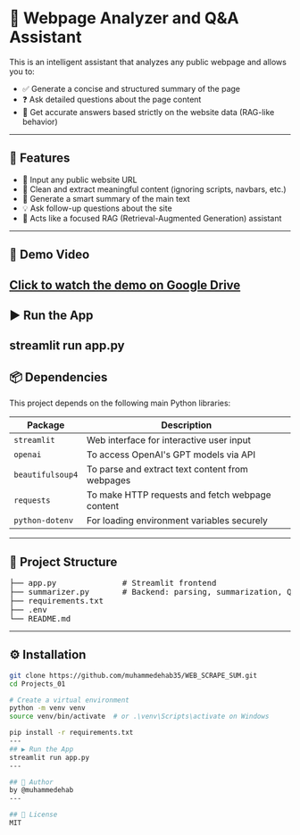 # 🧠 Webpage Analyzer and Q&A Assistant

This is an intelligent assistant that analyzes any public webpage and allows you to:
- ✅ Generate a concise and structured summary of the page
- ❓ Ask detailed questions about the page content
- 💬 Get accurate answers based strictly on the website data (RAG-like behavior)
---

## 🚀 Features

- 🔗 Input any public website URL
- 🧹 Clean and extract meaningful content (ignoring scripts, navbars, etc.)
- 📝 Generate a smart summary of the main text
- 💡 Ask follow-up questions about the site
- 🧠 Acts like a focused RAG (Retrieval-Augmented Generation) assistant

---

## 🎥 Demo Video

[Click to watch the demo on Google Drive](https://drive.google.com/file/d/1QMWz4-Kp5oVGJhXAW1jsbF-aPtrVOHFO/view?usp=drive_link)
--- 
## ▶️ Run the App
streamlit run app.py
---
## 📦 Dependencies

This project depends on the following main Python libraries:

| Package              | Description                                      |
|----------------------|--------------------------------------------------|
| `streamlit`          | Web interface for interactive user input         |
| `openai`             | To access OpenAI's GPT models via API            |
| `beautifulsoup4`     | To parse and extract text content from webpages  |
| `requests`           | To make HTTP requests and fetch webpage content  |
| `python-dotenv`      | For loading environment variables securely       |

---
## 📁 Project Structure
<pre>
├── app.py              # Streamlit frontend
├── summarizer.py       # Backend: parsing, summarization, QA logic
├── requirements.txt
├── .env               
└── README.md
</pre>
---

## ⚙️ Installation
```bash
git clone https://github.com/muhammedehab35/WEB_SCRAPE_SUM.git
cd Projects_01

# Create a virtual environment
python -m venv venv
source venv/bin/activate  # or .\venv\Scripts\activate on Windows

pip install -r requirements.txt
---
## ▶️ Run the App
streamlit run app.py
---

## 👤 Author
by @muhammedehab
---

## 📜 License
MIT


